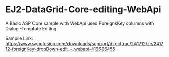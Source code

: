 # EJ2-DataGrid-Core-editing-WebApi
A Basic ASP Core sample with WebApi used ForeignkKey columns with Dialog -Template Editing

Samplle Link: https://www.syncfusion.com/downloads/support/directtrac/241712/ze/241712-foreignKey-dropDown-edit_-_webapi-419606455
